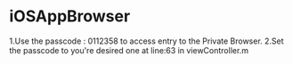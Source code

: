 # iOSAppBrowser


1.Use the passcode : 0112358 to access entry to the Private Browser.
2.Set the passcode to you're desired one at line:63 in viewController.m
